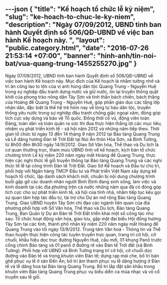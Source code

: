 ---json
{
    "title": "Kế hoạch tổ chức lễ kỷ niệm",
    "slug": "ke-hoach-to-chuc-le-ky-niem",
    "description": "Ngày 07/09/2012, UBND tỉnh ban hành Quyết định số 506/QĐ-UBND về việc ban hành Kế hoạch này. ",
    "layout": "public.category.html",
    "date": "2016-07-26 21:53:14 +07:00",
     "banner": "hinh-anh/tin-noi-bat/vua-quang-trung-1455255270.jpg"
}
---
Ngày 07/09/2012, UBND tỉnh ban hành Quyết định số 506/QĐ-UBND về việc ban hành Kế hoạch này. Mục đích của Kế hoạch là nhằm tưởng nhớ và tri ân công lao to lớn của vị anh hùng dân tộc Quang Trung – Nguyễn Huệ trong sự nghiệp đấu tranh dựng nước và giữ nước, ôn lại truyền thống quật khởi của phong trào nông dân Tây Sơn và tinh thần bách chiến, bách thắng của Hoàng đế Quang Trung - Nguyễn Huệ, góp phần giáo dục các tầng lớp nhân dân, đặc biệt là thế hệ trẻ hôm nay về lòng tự hào dân tộc, truyền thống yêu nước trong sự nghiệp đấu tranh chống giặc ngoại xâm, đóng góp tích cực xây dựng và bảo vệ Tổ quốc. Đồng thời cổ vũ, động viên toàn Đảng, toàn dân và toàn quân ra sức thi đua thực hiện thắng lợi các mục tiêu, nhiệm vụ phát triển kinh tế - xã hội năm 2012 và những năm tiếp theo. Thời gian tổ chức từ ngày 13 đến 14 tháng 9 năm 2012 tại Bảo tàng Quang Trung và Lễ dâng hương Đàn tế Trời Đất tại Núi Ấn thôn Hòa Sơn, xã Bình Tường, từ 8h00 đến 8h30 ngày 14/9/2012. Giao Sở Văn hóa, Thể thao và Du lịch là cơ quan thường trực, tham mưu UBND tỉnh về kế hoạch, kịch bản tổ chức chương trình Lễ kỷ niệm 220 năm ngày mất Hoàng đế Quang Trung, thực hiện các nghi thức lễ giỗ truyền thống tại Bảo tàng Quang Trung và các nghi thức tế lễ tại công trình Đàn tế Trời Đất. Giao Sở Kế hoạch và Đầu tư chủ trì, phối hợp với Ngân hàng TMCP Đầu tư và Phát triển Việt Nam xây dựng kế hoạch tổ chức, lập danh sách khách mời, chuẩn bị nội dung chương trình buổi gặp gỡ các doanh nhân người Bình Định đang sinh sống, làm việc và kinh doanh tại các địa phương trên cả nước những năm qua đã có đóng góp tích cực cho sự phát triển kinh tế, xã hội của tỉnh nhà, nhằm tiếp tục kêu gọi sự quan tâm hợp tác đầu tư, tài trợ cho Dự án mở rộng Bảo tàng Quang Trung. Giao UBND huyện Tây Sơn chỉ đạo các ngành liên quan của địa phương phối hợp với Sở Văn hóa, Thể thao và Du lịch, Bảo tàng Quang Trung, Ban Quản lý Dự án Đàn tế Trời Đất triển khai một số công tác như sau: Tổ chức hoạt động văn hóa, giao lưu, gặp mặt đại biểu Hội đồng hương Tây Sơn tại các tỉnh, thành phố nhân kỷ niệm 220 năm ngày mất Hoàng đế Quang Trung vào tối ngày 13/9/2012. Trung tâm Văn hoá - Thông tin và Thể thao huyện thực hiện công tác tuyên truyền trực quan, trang trí cờ hội, cờ chuối, khẩu hiệu dọc trục đường Nguyễn Huệ, cầu mới, 01 khung Panô trước cổng chính Bảo tàng và 01 panô ở đường rẽ vào Đàn tế Trời đất (xã Bình Tường). Phối hợp với UBND xã Bình Tường trang trí cờ hội, cờ chuối dọc đường vào Đàn tế và trong khuôn viên Đàn tế; dựng rạp mái che, bố trí bàn ghế phục vụ lễ ở sân Đền Ấn; bố trí âm thanh phục vụ lễ dâng hương ở Đàn tế và lễ dâng hoa tại Bảo tàng Quang Trung. Bố trí lắp đặt sân khấu trong khuôn viên Bảo tàng Quang Trung phục vụ biểu diễn ca múa nhạc và võ cổ truyển sau lễ giỗ.